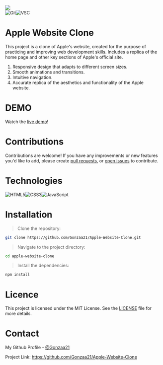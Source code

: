 <img src="https://i.pinimg.com/originals/f1/c4/e6/f1c4e6e361864212f2f7c47becae2fd2.jpg">

<div style="display: flex; margin: auto;">

<img alt="Git" src="https://img.shields.io/badge/git-%23F05033.svg?style=for-the-badge&logo=git&logoColor=white">
<img alt="VSC" src="https://img.shields.io/badge/Visual%20Studio%20Code-0078d7.svg?style=for-the-badge&logo=visual-studio-code&logoColor=white">

</div>

# Apple Website Clone

This project is a clone of Apple's website, created for the purpose of practicing and improving web development skills. Includes a replica of the home page and other key sections of Apple's official site.
1. Responsive design that adapts to different screen sizes.
2. Smooth animations and transitions.
3. Intuitive navigation.
4. Accurate replica of the aesthetics and functionality of the Apple website.

# DEMO
Watch the <a href="">live demo</a>!

# Contributions

Contributions are welcome! If you have any improvements or new features you'd like to add, please create <a href="https://github.com/Gonzaa21/Apple-Website-Clone/pulls">pull requests</a>, or <a href="https://github.com/Gonzaa21/Apple-Website-Clone/issues">open issues</a> to contribute.

# Technologies

<div style="display: flex;">
<img alt="HTML5" src="https://img.shields.io/badge/html5-%23E34F26.svg?style=for-the-badge&logo=html5&logoColor=white">
<img alt="CSS3" src="https://img.shields.io/badge/css3-%231572B6.svg?style=for-the-badge&logo=css3&logoColor=white">
<img alt="JavaScript" src="https://img.shields.io/badge/javascript-%23323330.svg?style=for-the-badge&logo=javascript&logoColor=%23F7DF1E">
</div>

# Installation
> Clone the repository:
   ```sh
   git clone https://github.com/Gonzaa21/Apple-Website-Clone.git
   ```
> Navigate to the project directory:
   ```sh
   cd apple-website-clone
   ```
> Install the dependencies:
   ```sh
   npm install
   ```

# Licence
This project is licensed under the MIT License. See the <a href="https://github.com/Gonzaa21/Apple-Website-Clone/tree/main?tab=MIT-1-ov-file">LICENSE</a> file for more details.

# Contact
My Github Profile - [@Gonzaa21](https://github.com/Gonzaa21)

Project Link: https://github.com/Gonzaa21/Apple-Website-Clone
